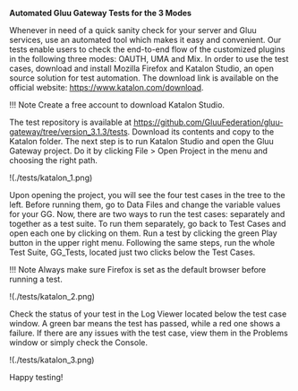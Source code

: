 **Automated Gluu Gateway Tests for the 3 Modes**

Whenever in need of a quick sanity check for your server and Gluu services, use an automated tool which makes it easy and convenient. Our tests enable users to check the end-to-end flow of the customized plugins in the following three modes: OAUTH, UMA and Mix.
In order to use the test cases, download and install Mozilla Firefox and Katalon Studio, an open source solution for test automation. The download link is available on the official website: https://www.katalon.com/download. 

!!! Note Create a free account to download Katalon Studio.

The test repository is available at https://github.com/GluuFederation/gluu-gateway/tree/version_3.1.3/tests. Download its contents and copy to the Katalon folder. 
The next step is to run Katalon Studio and open the Gluu Gateway project. Do it by clicking File > Open Project in the menu and choosing the right path.

!(./tests/katalon_1.png)

Upon opening the project, you will see the four test cases in the tree to the left. Before running them, go to Data Files and change the variable values for your GG. Now, there are two ways to run the test cases: separately and together as a test suite. To run them separately, go back to Test Cases and open each one by clicking on them. Run a test by clicking the green Play button in the upper right menu. Following the same steps, run the whole Test Suite, GG_Tests, located just two clicks below the Test Cases.

!!! Note Always make sure Firefox is set as the default browser before running a test.

!(./tests/katalon_2.png)

Check the status of your test in the Log Viewer located below the test case window. A green bar means the test has passed, while a red one shows a failure. If there are any issues with the test case, view them in the Problems window or simply check the Console. 

!(./tests/katalon_3.png)

Happy testing!

